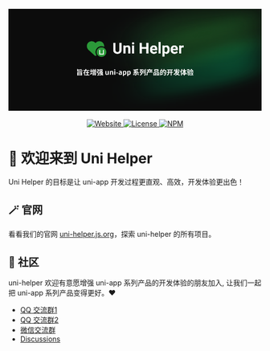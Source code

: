 <p align="center">
  <img src="../uni-helper-banner.png">
</p>

<p align="center">
  <a href="https://uni-helper.js.org/">
    <img src="https://img.shields.io/badge/官网-Uni%20Helper-2b9939?style=for-the-badge" alt="Website">
  </a>
  <a href="./LICENSE">
    <img src="https://img.shields.io/github/license/uni-helper/.github.svg?style=for-the-badge&color=2b9939" alt="License">
  </a>
  <a href="https://www.npmjs.com/org/uni-helper/">
    <img src="https://img.shields.io/badge/NPM-组织-2b9939?style=for-the-badge&logo=npm" alt="NPM">
  </a>
</p>

# 👋 欢迎来到 Uni Helper

Uni Helper 的目标是让 uni-app 开发过程更直观、高效，开发体验更出色！

## 🪄 官网

看看我们的官网 [uni-helper.js.org](https://uni-helper.js.org/)，探索 uni-helper 的所有项目。

## 💬 社区

uni-helper 欢迎有意愿增强 uni-app 系列产品的开发体验的朋友加入, 让我们一起把 uni-app 系列产品变得更好。❤

- [QQ 交流群1](https://qm.qq.com/q/FltLyK6640)
- [QQ 交流群2](https://qm.qq.com/q/5nPFSqa8Eg)
- [微信交流群](https://wx.hlcode.cn/?id=NE0myp6)
- [Discussions](https://github.com/orgs/uni-helper/discussions)
